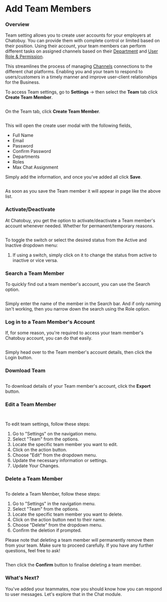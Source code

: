 # Add Team Members

### Overview

Team setting allows you to create user accounts for your employers at Chatobuy. You can provide them with complete control or limited based on their position. Using their account, your team members can perform different tasks on assigned channels based on their [Department](department.md) and [User Role & Permission](roles-and-permissions.md).

This streamlines the process of managing [Channels](channels-overview.md) connections to the different chat platforms. Enabling you and your team to respond to users/customers in a timely manner and improve user-client relationships for the Business.

To access Team settings, go to **Settings** → then select the **Team** tab click **Create Team Member**.

<figure><img src=".gitbook/assets/image (1) (1) (1) (1) (1) (1) (1) (1) (1).png" alt=""><figcaption></figcaption></figure>

On the Team tab, click **Create Team Member**.

<figure><img src=".gitbook/assets/image (1) (1) (1) (1) (1) (1) (1) (1) (1) (1).png" alt=""><figcaption></figcaption></figure>

This will open the create user modal with the following fields,

* Full Name
* Email
* Password
* Confirm Password
* Departments
* Roles
* Max Chat Assignment

Simply add the information, and once you've added all click **Save**.

<figure><img src=".gitbook/assets/image (2) (1) (1) (1) (1) (1) (1) (1).png" alt=""><figcaption></figcaption></figure>

As soon as you save the Team member it will appear in page like the above list.

### Activate/Deactivate

At Chatobuy, you get the option to activate/deactivate a Team member's account whenever needed. Whether for permanent/temporary reasons.

<figure><img src=".gitbook/assets/image (3) (1) (1) (1) (1) (1).png" alt=""><figcaption></figcaption></figure>

To toggle the switch or select the desired status from the Active and Inactive dropdown menu:

1. If using a switch, simply click on it to change the status from active to inactive or vice versa.

### Search a Team Member

To quickly find out a team member's account, you can use the Search option.

<figure><img src=".gitbook/assets/image (4) (1) (1) (1) (1) (1).png" alt=""><figcaption></figcaption></figure>

Simply enter the name of the member in the Search bar. And if only naming isn't working, then you narrow down the search using the Role option.

### Log in to a Team Member's Account

If, for some reason, you're required to access your team member's Chatobuy account, you can do that easily.

<figure><img src=".gitbook/assets/image (5) (1) (1) (1).png" alt=""><figcaption></figcaption></figure>

Simply head over to the Team member's account details, then click the Login button<img src="https://files.gitbook.com/v0/b/gitbook-x-prod.appspot.com/o/spaces%2FhElFPtMZjXYjDDMBT5q2%2Fuploads%2FQiWVaNLp1woqeuVs0Lmv%2FLogin%20Button.png?alt=media&#x26;token=f3c7f103-a5de-4598-91b4-342b88e0e418" alt="" data-size="line">.

### Download Team

<figure><img src=".gitbook/assets/image (6) (1) (1).png" alt=""><figcaption></figcaption></figure>

To download details of your Team member's account, click the **Export** button.

### Edit a Team Member

<figure><img src=".gitbook/assets/image (7) (1) (1).png" alt=""><figcaption></figcaption></figure>

<figure><img src=".gitbook/assets/image (8) (1) (1).png" alt=""><figcaption></figcaption></figure>

To edit team settings, follow these steps:

1. Go to "Settings" on the navigation menu.
2. Select "Team" from the options.
3. Locate the specific team member you want to edit.
4. Click on the action button.
5. Choose "Edit" from the dropdown menu.
6. Update the necessary information or settings.
7. Update Your Changes.

### Delete a Team Member

<figure><img src=".gitbook/assets/image (9) (1).png" alt=""><figcaption></figcaption></figure>

To delete a Team Member, follow these steps:

1. Go to "Settings" in the navigation menu.
2. Select "Team" from the options.
3. Locate the specific team member you want to delete.
4. Click on the action button next to their name.
5. Choose "Delete<img src="https://files.gitbook.com/v0/b/gitbook-x-prod.appspot.com/o/spaces%2FhElFPtMZjXYjDDMBT5q2%2Fuploads%2F3Of4IVOBkTD6Yfey20F7%2FDelete%20Button.png?alt=media&#x26;token=82c696d8-8f39-4ebd-82c3-f74f28e61d38" alt="" data-size="line">" from the dropdown menu.
6. Confirm the deletion if prompted.

Please note that deleting a team member will permanently remove them from your team. Make sure to proceed carefully. If you have any further questions, feel free to ask!

<figure><img src="https://files.gitbook.com/v0/b/gitbook-x-prod.appspot.com/o/spaces%2FhElFPtMZjXYjDDMBT5q2%2Fuploads%2FjSMHfAt2F4ii0t2Ld2L3%2FConfirm%20Team%20Member%20Delete.png?alt=media&#x26;token=bc38270b-64f4-4a8f-a945-238f9a75fa21" alt=""><figcaption></figcaption></figure>

Then click the **Confirm** button to finalise deleting a team member.

### What's Next?

You've added your teammates, now you should know how you can respond to user messages. Let's explore that in the Chat module.
